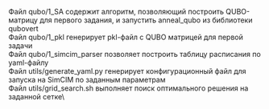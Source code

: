 Файл qubo/1_SA содержит алгоритм, позволяющий построить QUBO-матрицу для первого задания, и запустить anneal_qubo из библиотеки qubovert\
Файл qubo/1_pkl генерирует pkl-файл с QUBO матрицей для первой задачи\
Файл qubo/1_simcim_parser позволяет построить таблицу расписания по yaml-файлу\
Файл utils/generate_yaml.py генерирует конфигурационный файл для запуска на SimCIM по заданным параметрам\
Файл utils/grid_search.sh выполняет поиск оптимального решения на заданной сетке\
